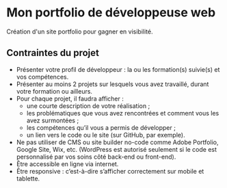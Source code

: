 # Mon portfolio de développeuse web

Création d'un site portfolio pour gagner en visibilité.

## Contraintes du projet

- Présenter votre profil de développeur : la ou les formation(s) suivie(s) et vos compétences.
- Présenter au moins 2 projets sur lesquels vous avez travaillé, durant votre formation ou ailleurs.
- Pour chaque projet, il faudra afficher :
  - une courte description de votre réalisation ;
  - les problématiques que vous avez rencontrées et comment vous les avez surmontées ;
  - les compétences qu’il vous a permis de développer ;
  - un lien vers le code ou le site (sur GitHub, par exemple). 
- Ne pas utiliser de CMS ou site builder no-code comme Adobe Portfolio, Google Site, Wix, etc. (WordPress est autorisé seulement si le code est personnalisé par vos soins côté back-end ou front-end).
- Être accessible en ligne via internet.
- Être responsive : c’est-à-dire s’afficher correctement sur mobile et tablette.